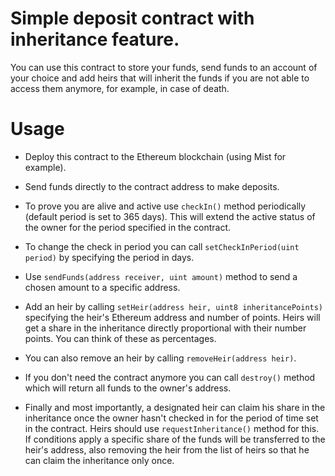 # Simple deposit contract with inheritance feature. #

You can use this contract to store your funds, send funds to an account of your choice and add heirs that will inherit the funds if you are not able to access them anymore, for example, in case of death.

# Usage #

* Deploy this contract to the Ethereum blockchain (using Mist for example).

* Send funds directly to the contract address to make deposits.

* To prove you are alive and active use ```checkIn()``` method periodically (default period is set to 365 days). This will extend the active status of the owner for the period specified in the contract.

* To change the check in period you can call ```setCheckInPeriod(uint period)``` by specifying the period in days.

* Use ```sendFunds(address receiver, uint amount)``` method to send a chosen amount to a specific address.

* Add an heir by calling ```setHeir(address heir, uint8 inheritancePoints)``` specifying the heir's Ethereum address and number of points. Heirs will get a share in the inheritance directly proportional with their number points. You can think of these as percentages.

* You can also remove an heir by calling ```removeHeir(address heir)```.

* If you don't need the contract anymore you can call ```destroy()``` method which will return all funds to the owner's address.

* Finally and most importantly, a designated heir can claim his share in the inheritance once the owner hasn't checked in for the period of time set in the contract. Heirs should use ```requestInheritance()``` method for this. If conditions apply a specific share of the funds will be transferred to the heir's address, also removing the heir from the list of heirs so that he can claim the inheritance only once.
